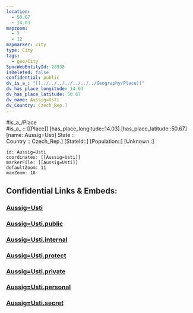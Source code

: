```yaml
---
location:
  - 50.67
  - 14.03
mapzoom:
  - 7
  - 12
mapmarker: city
type: City
tags:
  - geo/City
SpocWebEntityId: 28938
isDeleted: false
confidential: public
dv_is_a_: "[[../../../../../../../Geography/Place]]"
dv_has_place_longitude: 14.03
dv_has_place_latitude: 50.67
dv_name: Aussig=Usti
dv_Country: Czech_Rep.]
---
```

#is_a_/Place  
#is_a_ :: [[Place]] 
[has_place_longitude::14.03] 
[has_place_latitude::50.67] 
[name::Aussig=Usti] 
State ::  
Country :: Czech_Rep.] 
[StateId::] 
[Population::] 
[Unknown::] 


```leaflet
id: Aussig=Usti
coordinates: [[Aussig=Usti]] 
markerFile: [[Aussig=Usti]] 
defaultZoom: 11 
maxZoom: 18
```


## Confidential Links & Embeds: 

### [Aussig=Usti](/_Standards/Earth/Continent/Europe/Europe~Central/Czech_Republic/regions~Czech_Republic/Ústecký/City/Aussig=Usti.md) 

### [Aussig=Usti.public](/_public/Earth/Continent/Europe/Europe~Central/Czech_Republic/regions~Czech_Republic/Ústecký/City/Aussig=Usti.public.md) 

### [Aussig=Usti.internal](/_internal/Earth/Continent/Europe/Europe~Central/Czech_Republic/regions~Czech_Republic/Ústecký/City/Aussig=Usti.internal.md) 

### [Aussig=Usti.protect](/_protect/Earth/Continent/Europe/Europe~Central/Czech_Republic/regions~Czech_Republic/Ústecký/City/Aussig=Usti.protect.md) 

### [Aussig=Usti.private](/_private/Earth/Continent/Europe/Europe~Central/Czech_Republic/regions~Czech_Republic/Ústecký/City/Aussig=Usti.private.md) 

### [Aussig=Usti.personal](/_personal/Earth/Continent/Europe/Europe~Central/Czech_Republic/regions~Czech_Republic/Ústecký/City/Aussig=Usti.personal.md) 

### [Aussig=Usti.secret](/_secret/Earth/Continent/Europe/Europe~Central/Czech_Republic/regions~Czech_Republic/Ústecký/City/Aussig=Usti.secret.md)

